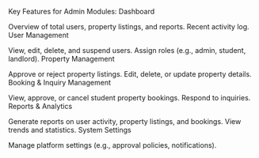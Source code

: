 Key Features for Admin Modules:
Dashboard

Overview of total users, property listings, and reports.
Recent activity log.
User Management

View, edit, delete, and suspend users.
Assign roles (e.g., admin, student, landlord).
Property Management

Approve or reject property listings.
Edit, delete, or update property details.
Booking & Inquiry Management

View, approve, or cancel student property bookings.
Respond to inquiries.
Reports & Analytics

Generate reports on user activity, property listings, and bookings.
View trends and statistics.
System Settings

Manage platform settings (e.g., approval policies, notifications).
